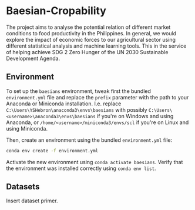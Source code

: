 # Baesian-Cropability

The project aims to analyse the potential relation of different market conditions to food productivity in the Philippines. In general, we would explore the impact of economic forces to our agricultural sector using different statistical analysis and machine learning tools. This in the service of helping achieve SDG 2 Zero Hunger of the UN 2030 Sustainable Development Agenda.

## Environment

To set up the `baesians` environment, tweak first the bundled `environment.yml` file and replace the `prefix` parameter with the path to your Anaconda or Miniconda installation. I.e. replace `C:\Users\YSHebron\anaconda3\envs\baesians` with possibly `C:\Users\<username>\anaconda3\envs\baesians` if you're on Windows and using Anaconda, or `/home/<username>/miniconda3/envs/scl` if you're on Linux and using Miniconda.

Then, create an environment using the bundled `environment.yml` file:

```sh
conda env create -f environment.yml
```

Activate the new environment using `conda activate baesians`. Verify that the environment was installed correctly using `conda env list`.

## Datasets

Insert dataset primer.

